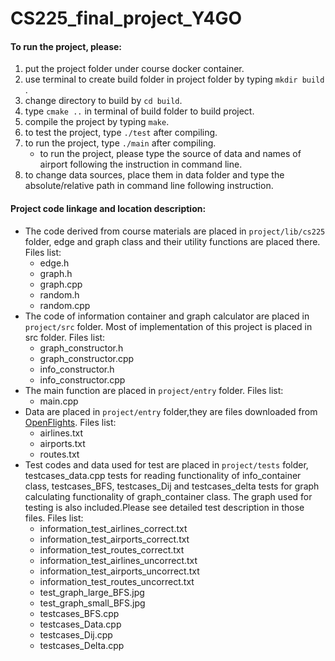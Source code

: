 # CS225_final_project_Y4GO

#### To run the project, please:
1. put the project folder under course docker container.
2. use terminal to create build folder in project folder by typing `mkdir build` .
3. change directory to build by `cd build`.
4. type `cmake ..` in terminal of build folder to build project.
5. compile the project by typing `make`.
6. to test the project, type `./test` after compiling.
7. to run the project, type `./main` after compiling.
	* to run the project, please type the source of data and names of airport following the instruction in command line.
8. to change data sources, place them in data folder and type the absolute/relative path in command line following instruction.


#### Project code linkage and location description:
* The code derived from course materials are placed in `project/lib/cs225` folder, edge and graph class and their utility functions are placed there. 
Files list:
	* edge.h
	* graph.h
	* graph.cpp
	* random.h
	* random.cpp
*  The code of information container and graph calculator are placed in `project/src` folder. Most of implementation of this project is placed in src folder. 
Files list:
	* graph_constructor.h
	* graph_constructor.cpp 
	* info_constructor.h
	* info_constructor.cpp
*  The main function are placed in `project/entry` folder. 
Files list:
	* main.cpp
*  Data are placed in `project/entry` folder,they are files downloaded from [OpenFlights](https://openflights.org/data.html).
Files list:
	* airlines.txt
	* airports.txt
	* routes.txt
* Test codes and data used for test are placed in `project/tests` folder, testcases_data.cpp tests for reading functionality of info_container class, testcases_BFS, testcases_Dij and testcases_delta tests for graph calculating functionality of graph_container class. The graph used for testing is also included.Please see detailed test description in those files. Files list:
	* information_test_airlines_correct.txt
	* information_test_airports_correct.txt
	* information_test_routes_correct.txt
	* information_test_airlines_uncorrect.txt
	* information_test_airports_uncorrect.txt
	* information_test_routes_uncorrect.txt
	* test_graph_large_BFS.jpg
	* test_graph_small_BFS.jpg
	* testcases_BFS.cpp
	* testcases_Data.cpp
	* testcases_Dij.cpp
	* testcases_Delta.cpp
